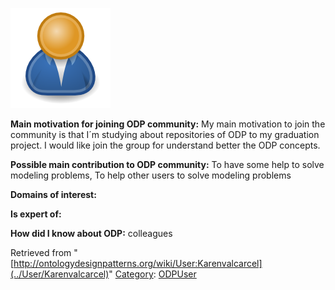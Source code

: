 [![Image:ODPUser.png](../images/a/a6/ODPUser.png)](../Image/ODPUser.png "Image:ODPUser.png")




  





__Main motivation for joining ODP community:__ My main motivation to join the community is that I´m studying about repositories of ODP to my graduation project. I would like join the group for understand better the ODP concepts.


__Possible main contribution to ODP community:__ To have some help to solve modeling problems, To help other users to solve modeling problems


__Domains of interest:__


  



__Is expert of:__


  

__How did I know about ODP:__ colleagues






Retrieved from "[http://ontologydesignpatterns.org/wiki/User:Karenvalcarcel](../User/Karenvalcarcel)"
 [Category](http://ontologydesignpatterns.org/wiki/Special:Categories "Special:Categories"): [ODPUser](../Category/ODPUser "Category:ODPUser")